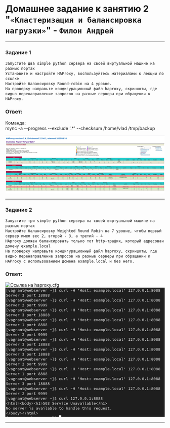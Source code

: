 # Домашнее задание к занятию 2 "`«Кластеризация и балансировка нагрузки»`" - `Филон Андрей`

---

### Задание 1

    Запустите два simple python сервера на своей виртуальной машине на разных портах
    Установите и настройте HAProxy, воспользуйтесь материалами к лекции по ссылке
    Настройте балансировку Round-robin на 4 уровне.
    На проверку направьте конфигурационный файл haproxy, скриншоты, где видно перенаправление запросов на разные серверы при обращении к HAProxy.

### Ответ:  

Команда:  
rsync -a --progress --exclude '.*' --checksum /home/vlad /tmp/backup

![Ссылка на скриншот](https://github.com/AndreyFilon/nginx-haproxy/blob/main/1.4%20stats.jpg)

---

### Задание 2

    Запустите три simple python сервера на своей виртуальной машине на разных портах
    Настройте балансировку Weighted Round Robin на 7 уровне, чтобы первый сервер имел вес 2, второй - 3, а третий - 4
    HAproxy должен балансировать только тот http-трафик, который адресован домену example.local
    На проверку направьте конфигурационный файл haproxy, скриншоты, где видно перенаправление запросов на разные серверы при обращении к HAProxy c использованием домена example.local и без него.

### Ответ:

![Ссылка на haproxy.cfg](https://github.com/AndreyFilon/nginx-haproxy/blob/main/2.2%20haproxy-task2.cfg)
![Ссылка на скриншот](https://github.com/AndreyFilon/nginx-haproxy/blob/main/2.1.png)

---

